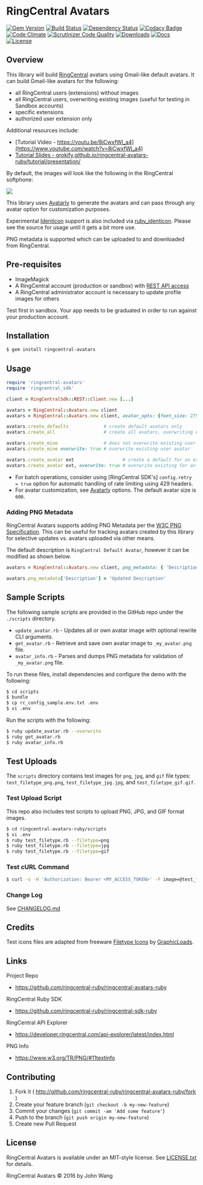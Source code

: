 RingCentral Avatars
===================

[![Gem Version][gem-version-svg]][gem-version-link]
[![Build Status][build-status-svg]][build-status-link]
[![Dependency Status][dependency-status-svg]][dependency-status-link]
[![Codacy Badge][codacy-svg]][codacy-link]
[![Code Climate][codeclimate-status-svg]][codeclimate-status-link]
[![Scrutinizer Code Quality][scrutinizer-status-svg]][scrutinizer-status-link]
[![Downloads][downloads-svg]][downloads-link]
[![Docs][docs-rubydoc-svg]][docs-rubydoc-link]
[![License][license-svg]][license-link]

## Overview

This library will build [RingCentral](https://ringcentral.com) avatars using Gmail-like default avatars. It can build Gmail-like avatars for the following:

* all RingCentral users (extensions) without images
* all RingCentral users, overwriting existing images (useful for testing in Sandbox accounts)
* specific extensions
* authorized user extension only

Additional resources include:

* [Tutorial Video - https://youtu.be/8jCwxfWl_a4](https://www.youtube.com/watch?v=8jCwxfWl_a4)
* [Tutorial Slides - grokify.github.io/ringcentral-avatars-ruby/tutorial/presentation/](https://grokify.github.io/ringcentral-avatars-ruby/tutorial/presentation/)

By default, the images will look like the following in the RingCentral softphone:

![](https://raw.githubusercontent.com/ringcentral-ruby/ringcentral-avatars-ruby/master/docs/images/ringcentral-avatars-softphone.png)

This library uses [Avatarly](https://github.com/lucek/avatarly) to generate the avatars and can pass through any avatar option for customization purposes.

Experimental [Identicon](https://en.wikipedia.org/wiki/Identicon) support is also included via [ruby_identicon](https://github.com/chrisbranson/ruby_identicon). Please see the source for usage until it gets a bit more use.

PNG metadata is supported which can be uploaded to and downloaded from RingCentral.

## Pre-requisites

* ImageMagick
* A RingCentral account (production or sandbox) with [REST API access](https://developers.ringcentral.com)
* A RingCentral administrator account is necessary to update profile images for others

Test first in sandbox. Your app needs to be graduated in order to run against your production account.

## Installation

```bash
$ gem install ringcentral-avatars
```

## Usage

```ruby
require 'ringcentral-avatars'
require 'ringcentral_sdk'

client = RingCentralSdk::REST::Client.new [...]

avatars = RingCentral::Avatars.new client                                # Default options
avatars = RingCentral::Avatars.new client, avatar_opts: {font_size: 275} # Avatarly options

avatars.create_defaults             # create default avatars only
avatars.create_all                  # create all avatars, overwriting existing avatars

avatars.create_mine                 # does not overwrite existing user avatar
avatars.create_mine overwrite: true # overwrite existing user avatar

avatars.create_avatar ext                  # create a default for an extension hash
avatars.create_avatar ext, overwrite: true # overwrite existing for an extension hash
```

* For batch operations, consider using [RingCentral SDK's] `config.retry = true` option for automatic handling of rate limiting using 429 headers.
* For avatar customization, see [Avatarly](https://github.com/lucek/avatarly) options. The default avatar size is `600`.

### Adding PNG Metadata

RingCentral Avatars supports adding PNG Metadata per the [W3C PNG Specification](https://www.w3.org/TR/PNG/#11textinfo). This can be useful for tracking avatars created by this library for selective updates vs. avatars uploaded via other means.

The default description is `RingCentral Default Avatar`, however it can be modified as shown below.

```ruby
avatars = RingCentral::Avatars.new client, png_metadata: { 'Description': 'RingCentral Avatar' }

avatars.png_metadata['Description'] = 'Updated Description'
```

## Sample Scripts

The following sample scripts are provided in the GitHub repo under the `./scripts` directory.

* `update_avatar.rb` - Updates all or own avatar image with optional rewrite CLI arguments.
* `get_avatar.rb` - Retrieve and save own avatar image to `_my_avatar.png` file.
* `avatar_info.rb` - Parses and dumps PNG metadata for validation of `_my_avatar.png` file.

To run these files, install dependencies and configure the demo with the following: 

```bash
$ cd scripts
$ bundle
$ cp rc_config_sample.env.txt .env
$ vi .env
```

Run the scripts with the following:

```bash
$ ruby update_avatar.rb --overwrite
$ ruby get_avatar.rb
$ ruby avatar_info.rb
```

## Test Uploads

The `scripts` directory contains test images for `png`, `jpg`, and `gif` file types: `test_filetype_png.png`, `test_filetype_jpg.jpg`, and `test_filetype_gif.gif`.

### Test Upload Script

This repo also includes test scripts to upload PNG, JPG, and GIF format images.

```bash
$ cd ringcentral-avatars-ruby/scripts
$ vi .env
$ ruby test_filetype.rb --filetype=png
$ ruby test_filetype.rb --filetype=jpg
$ ruby test_filetype.rb --filetype=gif
```

### Test cURL Command

```bash
$ curl -v -H 'Authorization: Bearer <MY_ACCESS_TOKEN>' -F image=@test_filetype_gif.gif 'https://platform.devtest.ringcentral.com/restapi/v1.0/account/~/extension/~/profile-image'
```

### Change Log

See [CHANGELOG.md](CHANGELOG.md)

## Credits

Test icons files are adapted from freeware [Filetype Icons](http://www.iconarchive.com/show/filetype-icons-by-graphicloads.html) by [GraphicLoads](http://www.iconarchive.com/artist/graphicloads.html).

## Links

Project Repo

* https://github.com/ringcentral-ruby/ringcentral-avatars-ruby

RingCentral Ruby SDK

* https://github.com/ringcentral-ruby/ringcentral-sdk-ruby

RingCentral API Explorer

* https://developer.ringcentral.com/api-explorer/latest/index.html

PNG Info

* https://www.w3.org/TR/PNG/#11textinfo

## Contributing

1. Fork it ( http://github.com/ringcentral-ruby/ringcentral-avatars-ruby/fork )
2. Create your feature branch (`git checkout -b my-new-feature`)
3. Commit your changes (`git commit -am 'Add some feature'`)
4. Push to the branch (`git push origin my-new-feature`)
5. Create new Pull Request

## License

RingCentral Avatars is available under an MIT-style license. See [LICENSE.txt](LICENSE.txt) for details.

RingCentral Avatars &copy; 2016 by John Wang

 [gem-version-svg]: https://badge.fury.io/rb/ringcentral-avatars.svg
 [gem-version-link]: http://badge.fury.io/rb/ringcentral-avatars
 [downloads-svg]: http://ruby-gem-downloads-badge.herokuapp.com/ringcentral-avatars
 [downloads-link]: https://rubygems.org/gems/ringcentral-avatars
 [build-status-svg]: https://api.travis-ci.org/ringcentral-ruby/ringcentral-avatars-ruby.svg?branch=master
 [build-status-link]: https://travis-ci.org/ringcentral-ruby/ringcentral-avatars-ruby
 [codacy-svg]: https://api.codacy.com/project/badge/Grade/e82eac58a42d4463885627f78098bbb0
 [codacy-link]: https://www.codacy.com/app/ringcentral-ruby/ringcentral-avatars-ruby
 [coverage-status-svg]: https://coveralls.io/repos/ringcentral-ruby/ringcentral-avatars-ruby/badge.svg?branch=master
 [coverage-status-link]: https://coveralls.io/r/ringcentral-ruby/ringcentral-avatars-ruby?branch=master
 [dependency-status-svg]: https://gemnasium.com/ringcentral-ruby/ringcentral-avatars-ruby.svg
 [dependency-status-link]: https://gemnasium.com/ringcentral-ruby/ringcentral-avatars-ruby
 [codeclimate-status-svg]: https://codeclimate.com/github/ringcentral-ruby/ringcentral-avatars-ruby/badges/gpa.svg
 [codeclimate-status-link]: https://codeclimate.com/github/ringcentral-ruby/ringcentral-avatars-ruby
 [scrutinizer-status-svg]: https://scrutinizer-ci.com/g/ringcentral-ruby/ringcentral-avatars-ruby/badges/quality-score.png?b=master
 [scrutinizer-status-link]: https://scrutinizer-ci.com/g/ringcentral-ruby/ringcentral-avatars-ruby/?branch=master
 [docs-rubydoc-svg]: https://img.shields.io/badge/docs-rubydoc-blue.svg
 [docs-rubydoc-link]: http://www.rubydoc.info/gems/ringcentral-avatars/
 [license-svg]: https://img.shields.io/badge/license-MIT-blue.svg
 [license-link]: https://github.com/ringcentral-ruby/ringcentral-avatars-ruby/blob/master/LICENSE.md

